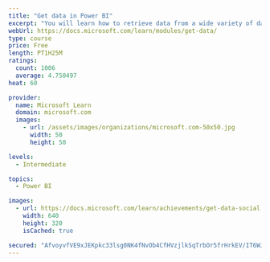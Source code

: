```yaml
---
title: "Get data in Power BI"
excerpt: "You will learn how to retrieve data from a wide variety of data sources, including Microsoft Excel, relational databases, and NoSQL data stores. You will also learn how to improve performance while retrieving data."
webUrl: https://docs.microsoft.com/learn/modules/get-data/
type: course
price: Free
length: PT1H25M
ratings:
  count: 1006
  average: 4.750497
heat: 60

provider:
  name: Microsoft Learn
  domain: microsoft.com
  images:
    - url: /assets/images/organizations/microsoft.com-50x50.jpg
      width: 50
      height: 50

levels:
  - Intermediate

topics:
  - Power BI

images:
  - url: https://docs.microsoft.com/learn/achievements/get-data-social.png
    width: 640
    height: 320
    isCached: true

secured: "AfvoyvfVE9xJEKpkc33lsg0NK4fNvOb4CfHVzjlkSqTrbOr5frHrkEV/IT6WJ7h3H9upPJ4OhGnR26nozzHw6px4SjsufpHC27SNNlVJaFAAttt9CaUN+YVPzIy0f0tAqzqBdR7cTUPKp8KeB6dLAtlJHDkl9WecLkBbrjWbY320IPwW7K7Zk9h9f0G07gGOaLT9Fbv8WZTgY0Gp40r1emhCc73zZuARTpP2xJyJzHNqHVKioxZ/1+eT2zYpZS8b8tVr9ruv6j++O8DU5DkdF8MVKilgjz2sq96MeU7uEuhgcLy9fPKSS89+9gUi2NOoTnq9OlpNUHxytqqV0uYQKQ7Vq1FE87HJwDOMuGIO3MmAMNDpcZSDUPAgbS7Q+9Bpf8VRNnxdyxyU7oJDCu3L9UKrpQTOqlMGs9GFf+7u4G0=;eLhkUzZDjZ3OlJvTVkZp8A=="
---
```



